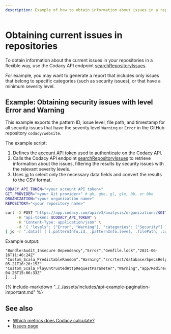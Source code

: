 ```yaml
---
description: Example of how to obtain information about issues in a repository programmatically using the Codacy API endpoint searchRepositoryIssues.
---
```


# Obtaining current issues in repositories

To obtain information about the current issues in your repositories in a flexible way, use the Codacy API endpoint [searchRepositoryIssues](https://app.codacy.com/api/api-docs#searchrepositoryissues).

For example, you may want to generate a report that includes only issues that belong to specific categories (such as security issues), or that have a minimum severity level.

## Example: Obtaining security issues with level Error and Warning

This example exports the pattern ID, issue level, file path, and timestamp for all security issues that have the severity level `Warning` or `Error` in the GitHub repository `codacy/website`.

The example script:

1.  Defines the [account API token](../api-tokens.md#account-api-tokens) used to authenticate on the Codacy API.
1.  Calls the Codacy API endpoint [searchRepositoryIssues](https://app.codacy.com/api/api-docs#searchrepositoryissues) to retrieve information about the issues, filtering the results by security issues with the relevant severity levels.
1.  Uses [jq](https://github.com/stedolan/jq) to select only the necessary data fields and convert the results to the CSV format.

```bash
CODACY_API_TOKEN="<your account API token>"
GIT_PROVIDER="<your Git provider>" # gh, ghe, gl, gle, bb, or bbe
ORGANIZATION="<your organization name>"
REPOSITORY="<your repository name>"

curl -X POST "https://app.codacy.com/api/v3/analysis/organizations/$GIT_PROVIDER/$ORGANIZATION/repositories/$REPOSITORY/issues/search" \
     -H "api-token: $CODACY_API_TOKEN" \
     -H "Content-Type: application/json" \
     -d '{ "levels": ["Error", "Warning"], "categories": ["Security"] }' \
| jq -r ".data[] | [.patternInfo.id, .patternInfo.level, .filePath, .commitInfo.timestamp] | @csv"
```

Example output:

```text
"BundlerAudit_Insecure Dependency","Error","Gemfile.lock","2021-06-16T11:46:24Z"
"Custom_Scala_PredictableRandom","Warning","src/test/database/SpecsHelper.scala","2021-05-21T16:20:15Z"
"Custom_Scala_PlayUntrustedHttpRequestParameter","Warning","app/RedirectController.scala","2021-04-26T15:06:33Z"
[...]
```

{% include-markdown "../../assets/includes/api-example-pagination-important.md" %}

## See also

-   [Which metrics does Codacy calculate?](../../faq/code-analysis/which-metrics-does-codacy-calculate.md)
-   [Issues page](../../repositories/issues.md)
